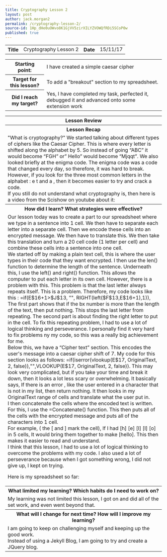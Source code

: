 ```yaml
---
title: Cryptography Lesson 2
layout: post
author: jack.morgan2
permalink: /cryptography-lesson-2/
source-id: 1Hp_dHe0uOWvo8K1GjVV5zirXILYZVOWQfRDi5SCoP0w
published: true
---
```

<table>
  <tr>
    <th class="orange">Title</th>
    <td>Cryptography Lesson 2</td>
    <th class="orange">Date</th>
    <td>15/11/17</td>
  </tr>
</table>


<table>
  <tr>
    <th class="orange">Starting point:</th>
    <td>I have created a simple caesar cipher </td>
  </tr>
  <tr>
    <th class="orange">Target for this lesson?</th>
    <td>To add a "breakout" section to my spreadsheet.</td>
  </tr>
  <tr>
    <th class="orange">Did I reach my target? 
</th>
    <td>Yes, I have completed my task, perfected it, debugged it and advanced onto some extension work</td>
  </tr>
</table>


<table>
  <tr>
    <th class="orange">Lesson Review</th>
  </tr>
  <tr>
    <th class="orange">Lesson Recap</th>
  </tr>
  <tr>
    <td>"What is cryptography?" We started talking about different types of ciphers like the Caesar Cipher. This is where every letter is shifted along the alphabet by 5. So instead of going “ABC” it would become “FGH” or” Hello” would become “Mjqqt”. We also looked briefly at the enigma code. The enigma code was a code that changed every day, so therefore, it was hard to break. However, if you look for the three most common letters in the alphabet : e t and a , then it becomes easier to try and crack a code. 
<br>
If you still do not understand what cryptography is, then here is a video from the Scishow on youtube about it:</td>
  </tr>
  <tr>
    <th class="orange">How did I learn? What strategies were effective? </th>
  </tr>
  <tr>
    <td>
Our lesson today was to create a part to our spreadsheet where we type in a sentence into 1 cell. We then have to separate each letter into a separate cell. Then we encode these cells into an encrypted message. We then have to translate this. We then take this translation and turn a 20 cell code (1 letter per cell) and combine these cells into a sentence into one cell.
<br>
We started off by making a plain text cell, this is where the user types in their code that they want encrypted.  I then use the len() function to determine the length of the sentence. Underneath this, I use the left() and right() function. This allows the computer to put each letter in its own cell. However, there is a problem with this. This problem is that the last letter always repeats itself. This is a problem. Therefore, my code looks like this : =if(E$16+1>$J$13, "", RIGHT(left($F$13,E$16+1),1)), The first part shows that if the bx number is more than the length of the text, then put nothing. This stops the last letter from repeating. The second part is about finding the right letter to put in the cell. To fix this repeating problem, I had to use a lot of logical thinking and perseverance. I personally find it very hard to fix problems ny my code, so this was a really big achievement for me. 
<br>
Below this, we have a “Cipher text” section. This encodes the user's message into a caesar cipher shift of 7. My code for this section looks as follows: =if(iserror(vlookup(E$17, OriginalText, 2, false)),"",VLOOKUP(E$17, OriginalText, 2, false)). This may look very complicated, but if you take your time and break it down, then it looks a lot less scary or overwhelming. It basically says, If there is an error , like the user entered in a character that is not in my list, then return nothing. It then looks in my OriginalText range of cells and translate what the user put in.
<br>
 I then concatenate the cells where the encoded text is written. For this, I use the =Concatenate() function. This then puts all of the cells with the encrypted message and puts all of the characters into 1 cell. 
<br>
For example,  ( the [ and ] mark the cell), If I had [h] [e] [l] [l] [o] in 5 cells, It would bring them together to make [hello]. This then makes it easier to read and understand. 

<br>
I think that this lesson, I had to use a lot of logical thinking to overcome the  problems with my code. I also used a lot of perseverance because when I got something wrong, I did not give up, I kept on trying. 

<br>

Here is my spreadsheet so far:
<br>



</td>
  </tr>
  <tr>
    <th class="orange">What limited my learning? Which habits do I need to work on? </th>
  </tr>
  <tr>
    <td>My learning was not limited this lesson, I got on and did all of the set work, and even went beyond that.</td>
  </tr>
  <tr>
    <th class="orange">What will I change for next time? How will I improve my learning?</th>
  </tr>
  <tr>
    <td>I am going to keep on challenging myself and keeping up the good work. 
<br>
Instead of using a Jekyll Blog, I am going to try and create a JQuery blog.</td>
  </tr>
</table>


